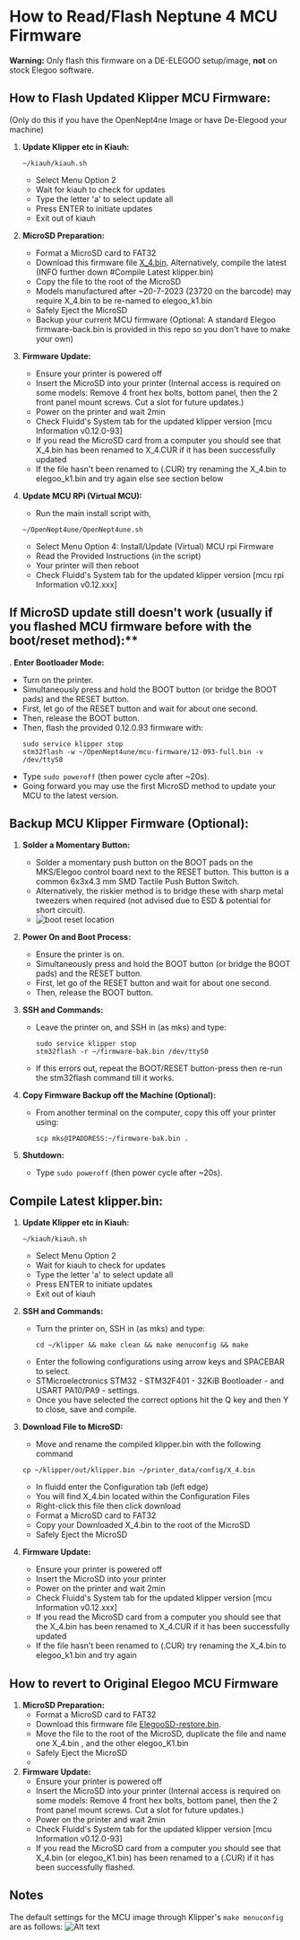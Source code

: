 # How to Read/Flash Neptune 4 MCU Firmware

**Warning:** Only flash this firmware on a DE-ELEGOO setup/image, **not** on stock Elegoo software.

## How to Flash Updated Klipper MCU Firmware:
(Only do this if you have the OpenNept4ne Image or have De-Elegood your machine)

1. **Update Klipper etc in Kiauh:**
   ```
   ~/kiauh/kiauh.sh
   ```
   - Select Menu Option 2
   - Wait for kiauh to check for updates
   - Type the letter 'a' to select update all
   - Press ENTER to initiate updates
   - Exit out of kiauh
  
2. **MicroSD Preparation:**
   - Format a MicroSD card to FAT32
   - Download this firmware file [X_4.bin](https://github.com/OpenNeptune3D/OpenNept4une/raw/main/mcu-firmware/X_4.bin). Alternatively, compile the latest (INFO further down #Compile Latest klipper.bin)
   - Copy the file to the root of the MicroSD
   - Models manufactured after ~20-7-2023 (23720 on the barcode) may require X_4.bin to be re-named to elegoo_k1.bin
   - Safely Eject the MicroSD
   - Backup your current MCU firmware (Optional: A standard Elegoo firmware-back.bin is provided in this repo so you don't have to make your own)
  
3. **Firmware Update:**
   - Ensure your printer is powered off
   - Insert the MicroSD into your printer (Internal access is required on some models: Remove 4 front hex bolts, bottom panel, then the 2 front panel mount screws. Cut a slot for future updates.)
   - Power on the printer and wait 2min
   - Check Fluidd's System tab for the updated klipper version [mcu Information v0.12.0-93]
   - If you read the MicroSD card from a computer you should see that X_4.bin has been renamed to X_4.CUR if it has been successfully updated
   - If the file hasn't been renamed to (.CUR) try renaming the X_4.bin to elegoo_k1.bin and try again else see section below

4. **Update MCU RPi (Virtual MCU):**
   - Run the main install script with,
   ```
   ~/OpenNept4une/OpenNept4une.sh
   ```
   - Select Menu Option 4: Install/Update (Virtual) MCU rpi Firmware
   - Read the Provided Instructions (in the script)
   - Your printer will then reboot
   - Check Fluidd's System tab for the updated klipper version [mcu rpi Information v0.12.xxx]

## If MicroSD update still doesn't work (usually if you flashed MCU firmware before with the boot/reset method):**

. **Enter Bootloader Mode:**
   - Turn on the printer.
   - Simultaneously press and hold the BOOT button (or bridge the BOOT pads) and the RESET button.
   - First, let go of the RESET button and wait for about one second.
   - Then, release the BOOT button.
   - Then, flash the provided 0.12.0.93 firmware with:
     ```
     sudo service klipper stop
     stm32flash -w ~/OpenNept4une/mcu-firmware/12-093-full.bin -v /dev/ttyS0
     ```
   - Type `sudo poweroff` (then power cycle after ~20s).
   - Going forward you may use the first MicroSD method to update your MCU to the latest version.

## Backup MCU Klipper Firmware (Optional):

1. **Solder a Momentary Button:**
   - Solder a momentary push button on the BOOT pads on the MKS/Elegoo control board next to the RESET button. This button is a common 6x3x4.3 mm SMD Tactile Push Button Switch. 
   - Alternatively, the riskier method is to bridge these with sharp metal tweezers when required (not advised due to ESD & potential for short circuit).
   - ![boot reset location](../pictures/BOOTRESET.jpg)
   
2. **Power On and Boot Process:**
   - Ensure the printer is on.
   - Simultaneously press and hold the BOOT button (or bridge the BOOT pads) and the RESET button.
   - First, let go of the RESET button and wait for about one second.
   - Then, release the BOOT button.

3. **SSH and Commands:**
   - Leave the printer on, and SSH in (as mks) and type:
     ```
     sudo service klipper stop
     stm32flash -r ~/firmware-bak.bin /dev/ttyS0
     ```
   - If this errors out, repeat the BOOT/RESET button-press then re-run the stm32flash command till it works.

4. **Copy Firmware Backup off the Machine (Optional):**
   - From another terminal on the computer, copy this off your printer using:
     ```
     scp mks@IPADDRESS:~/firmware-bak.bin .
     ```

5. **Shutdown:**
   - Type `sudo poweroff` (then power cycle after ~20s).

## Compile Latest klipper.bin:

1. **Update Klipper etc in Kiauh:**
   ```
   ~/kiauh/kiauh.sh
   ```
   - Select Menu Option 2
   - Wait for kiauh to check for updates
   - Type the letter 'a' to select update all
   - Press ENTER to initiate updates
   - Exit out of kiauh

2. **SSH and Commands:**
   - Turn the printer on, SSH in (as mks) and type:
     ```
     cd ~/klipper && make clean && make menuconfig && make
     ```
   - Enter the following configurations using arrow keys and SPACEBAR to select.
   - STMicroelectronics STM32 - STM32F401 - 32KiB Bootloader - and USART PA10/PA9 - settings.
   - Once you have selected the correct options hit the Q key and then Y to close, save and compile.

3. **Download File to MicroSD:**
   - Move and rename the compiled klipper.bin with the following command
   ```
   cp ~/klipper/out/klipper.bin ~/printer_data/config/X_4.bin
   ```
   - In fluidd enter the Configuration tab (left edge)
   - You will find X_4.bin located within the Configuration Files
   - Right-click this file then click download
   - Format a MicroSD card to FAT32
   - Copy your Downloaded X_4.bin to the root of the MicroSD
   - Safely Eject the MicroSD

4. **Firmware Update:**
   - Ensure your printer is powered off
   - Insert the MicroSD into your printer
   - Power on the printer and wait 2min
   - Check Fluidd's System tab for the updated klipper version [mcu Information v0.12.xxx]
   - If you read the MicroSD card from a computer you should see that the X_4.bin has been renamed to X_4.CUR if it has been successfully updated
   - If the file hasn't been renamed to (.CUR) try renaming the X_4.bin to elegoo_k1.bin and try again
     
## How to revert to Original Elegoo MCU Firmware

1. **MicroSD Preparation:**
   - Format a MicroSD card to FAT32
   - Download this firmware file [ElegooSD-restore.bin](https://github.com/OpenNeptune3D/OpenNept4une/raw/dev/mcu-firmware/ElegooSD-restore.bin).
   - Move the file to the root of the MicroSD, duplicate the file and name one X_4.bin , and the other elegoo_K1.bin
   - Safely Eject the MicroSD
   -   
2. **Firmware Update:**
   - Ensure your printer is powered off
   - Insert the MicroSD into your printer (Internal access is required on some models: Remove 4 front hex bolts, bottom panel, then the 2 front panel mount screws. Cut a slot for future updates.)
   - Power on the printer and wait 2min
   - Check Fluidd's System tab for the updated klipper version [mcu Information v0.12.0-93]
   - If you read the MicroSD card from a computer you should see that X_4.bin (or elegoo_K1.bin) has been renamed to a (.CUR) if it has been successfully flashed.

## Notes

The default settings for the MCU image through Klipper's `make menuconfig` are as follows:
![Alt text](/pictures/flash.png)
